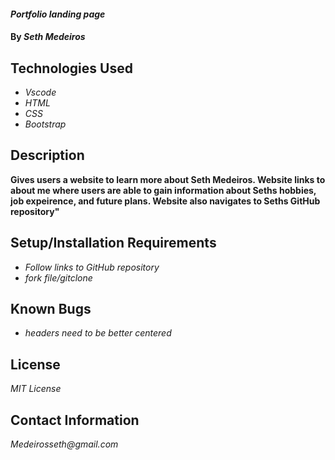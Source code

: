 #### _Portfolio landing page_

#### By _Seth Medeiros_

## Technologies Used

* _Vscode_
* _HTML_
* _CSS_
* _Bootstrap_

## Description

__Gives users a website to learn more about Seth Medeiros. Website links to about me where users are able to 
gain information about Seths hobbies, job expeirence, and future plans. Website also navigates to Seths GitHub
repository"__

## Setup/Installation Requirements

* _Follow links to GitHub repository_
* _fork file/gitclone_


## Known Bugs

* _headers need to be better centered_

## License

_MIT License_

## Contact Information

<i class="ri-mail-line">_Medeirosseth@gmail.com_</i>
